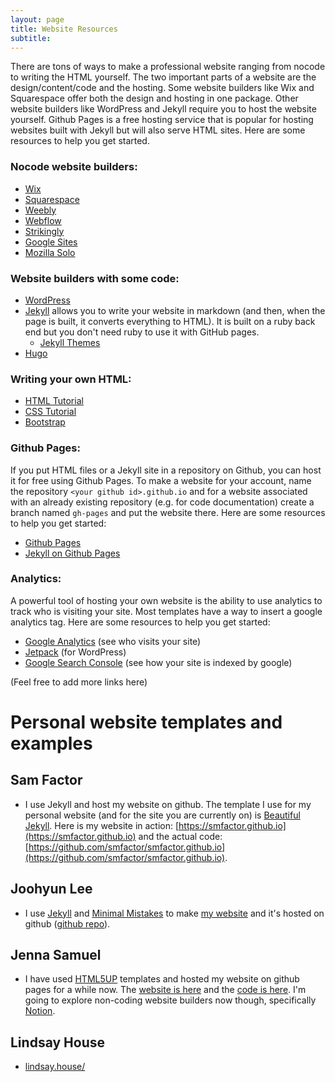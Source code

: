 ```yaml
---
layout: page
title: Website Resources
subtitle: 
---
```


There are tons of ways to make a professional website ranging from nocode to writing the HTML yourself. The two important parts of a website are the design/content/code and the hosting. Some website builders like Wix and Squarespace offer both the design and hosting in one package. Other website builders like WordPress and Jekyll require you to host the website yourself. Github Pages is a free hosting service that is popular for hosting websites built with Jekyll but will also serve HTML sites. Here are some resources to help you get started.

### Nocode website builders:
- [Wix](https://www.wix.com/)
- [Squarespace](https://www.squarespace.com/)
- [Weebly](https://www.weebly.com/)
- [Webflow](https://webflow.com/)
- [Strikingly](https://www.strikingly.com/)
- [Google Sites](https://sites.google.com/)
- [Mozilla Solo](https://soloist.ai/)


### Website builders with some code:
- [WordPress](https://wordpress.com/)
- [Jekyll](https://jekyllrb.com/) allows you to write your website in markdown (and then, when the page is built, it converts everything to HTML). It is built on a ruby back end but you don't need ruby to use it with GitHub pages.
  - [Jekyll Themes](https://jekyllthemes.io/)
- [Hugo](https://gohugo.io/)


### Writing your own HTML:
- [HTML Tutorial](https://www.w3schools.com/html/)
- [CSS Tutorial](https://www.w3schools.com/css/)
- [Bootstrap](https://getbootstrap.com/)

### Github Pages:
If you put HTML files or a Jekyll site in a repository on Github, you can host it for free using Github Pages. To make a website for your account, name the repository `<your github id>.github.io` and for a website associated with an already existing repository (e.g. for code documentation) create a branch named `gh-pages` and put the website there. Here are some resources to help you get started:
- [Github Pages](https://pages.github.com/)
- [Jekyll on Github Pages](https://jekyllrb.com/docs/github-pages/)

### Analytics:
A powerful tool of hosting your own website is the ability to use analytics to track who is visiting your site. Most templates have a way to insert a google analytics tag. Here are some resources to help you get started:
- [Google Analytics](https://analytics.google.com/) (see who visits your site)
- [Jetpack](https://jetpack.com/) (for WordPress)
- [Google Search Console](https://search.google.com/search-console/about) (see how your site is indexed by google)

(Feel free to add more links here)

# Personal website templates and examples
## Sam Factor

- I use Jekyll and host my website on github. The template I use for my personal website (and for the site you are currently on) is [Beautiful Jekyll](https://beautifuljekyll.com/). Here is my website in action: [https://smfactor.github.io](https://smfactor.github.io) and the actual code: [https://github.com/smfactor/smfactor.github.io](https://github.com/smfactor/smfactor.github.io).


## Joohyun Lee
- I use [Jekyll](https://jekyllrb.com/) and [Minimal Mistakes](https://mademistakes.com/work/jekyll-themes/minimal-mistakes/) to make [my website](https://joohyun-lee.github.io/about/) and it's hosted on github ([github repo](https://github.com/Joohyun-Lee/joohyun-lee.github.io)).


## Jenna Samuel
- I have used [HTML5UP](https://html5up.net/) templates and hosted my website on github pages for a while now. The [website is here](https://jsamu.github.io/) and the [code is here](https://github.com/jsamu/jsamu.github.io). I'm going to explore non-coding website builders now though, specifically [Notion](https://www.notion.so/help/guides/build-a-website-with-notion-in-seconds-no-coding-required).

## Lindsay House
- [lindsay.house/](https://lindsay.house/)
